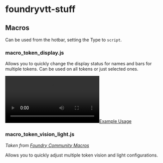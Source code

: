 # foundryvtt-stuff

## Macros
Can be used from the hotbar, setting the Type to `script`.

### macro_token_display.js
Allows you to quickly change the display status for names and bars for multiple tokens. Can be used on all tokens or just selected ones.

[![Example Usage](https://i.imgur.com/vGdh7o3.mp4)](https://i.imgur.com/vGdh7o3.mp4)

### macro_token_vision_light.js
*Taken from [Foundry Community Macros](https://foundryvtt.com/packages/foundry_community_macros)*

Allows you to quickly adjust multiple token vision and light configurations.
